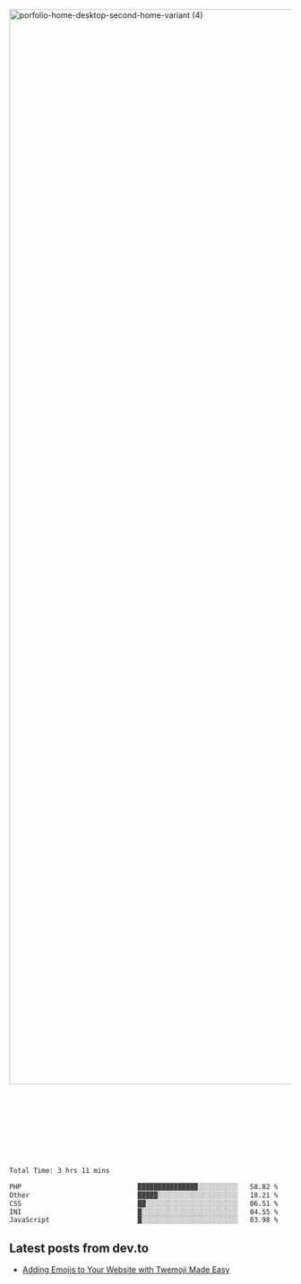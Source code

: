 <img width="1920" alt="porfolio-home-desktop-second-home-variant (4)" src="https://user-images.githubusercontent.com/44812120/231556360-1ee1d327-1a45-4bda-a93d-dd32a34149e4.png">
 
 
 
 
 
 <br><br><br><br><br><br><br>
<!--START_SECTION:waka-->

```txt
Total Time: 3 hrs 11 mins

PHP                             ▓▓▓▓▓▓▓▓▓▓▓▓▓▓▓░░░░░░░░░░   58.82 %
Other                           ▓▓▓▓▓░░░░░░░░░░░░░░░░░░░░   18.21 %
CSS                             ▓▓░░░░░░░░░░░░░░░░░░░░░░░   06.51 %
INI                             ▓░░░░░░░░░░░░░░░░░░░░░░░░   04.55 %
JavaScript                      ▓░░░░░░░░░░░░░░░░░░░░░░░░   03.98 %
```

<!--END_SECTION:waka-->

## Latest posts from dev.to
<!-- MEDIUM-STORY-LIST:START -->
- [Adding Emojis to Your Website with Twemoji Made Easy](https://dev.to/danielsebesta/adding-emojis-to-your-website-with-twemoji-made-easy-mc8)
<!-- MEDIUM-STORY-LIST:END -->

